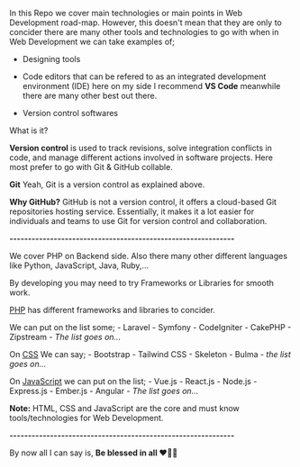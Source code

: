 In this Repo we cover main technologies or main points in Web Development road-map. However, this doesn't mean that they are only to concider there are many other tools and technologies to go with when in Web Development we can take examples of;

- Designing tools

- Code editors that can be refered to as an integrated development environment (IDE) here on my side I recommend **VS Code** meanwhile there are many other best out there.

- Version control softwares

What is it? 

**Version control** is used to track revisions, solve integration conflicts in code, and manage different actions involved in software projects.
Here most prefer to go with Git & GitHub collable.

**Git** Yeah, Git is a version control as explained above.

**Why GitHub?** GitHub is not a version control, it offers a cloud-based Git repositories hosting service. Essentially, it makes it a lot easier for individuals and teams to use Git for version control and collaboration.

**-------------------------------------------------------------**

We cover PHP on Backend side. Also there many other different languages like Python, JavaScript, Java, Ruby,...

By developing you may need to try Frameworks or Libraries for smooth work. 

[PHP](https://github.com/pacineee/Web-Applications-for-Everybody-Quick-Walk-through/blob/main/php.md) has different frameworks and libraries to concider.

We can put on the list some; - Laravel - Symfony - CodeIgniter - CakePHP - Zipstream - *The list goes on...*

On [CSS](https://github.com/pacineee/Web-Applications-for-Everybody-Quick-Walk-through/blob/main/css.md)
We can say; - Bootstrap - Tailwind CSS - Skeleton - Bulma - *the list goes on...*

On [JavaScript](https://github.com/pacineee/Web-Applications-for-Everybody-Quick-Walk-through/blob/main/js.md) 
we can put on the list; - Vue.js - React.js - Node.js - Express.js - Ember.js - Angular - *The list goes on...*


**Note:** HTML, CSS and JavaScript are the core and must know tools/technologies for Web Development.

**-------------------------------------------------------------**

By now all I can say is, **Be blessed in all ❤💙🥰**

